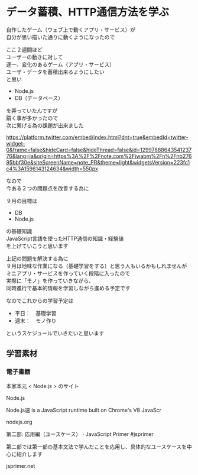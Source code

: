 # データ蓄積、HTTP通信方法を学ぶ

自作したゲーム（ウェブ上で動くアプリ・サービス）が  
自分が思い描いた通りに動くようになったので

ここ２週間ほど  
ユーザーの動きに対して  
逐一、変化のあるゲーム（アプリ・サービス）  
ユーザ・データを蓄積出来るようにしたい  
と思い

- Node.js
- DB（データベース）

を弄っていたんですが  
躓く事が多かったので  
次に繋げる為の課題が出来ました

https://platform.twitter.com/embed/index.html?dnt=true&embedId=twitter-widget-0&frame=false&hideCard=false&hideThread=false&id=1299788864354123776&lang=ja&origin=https%3A%2F%2Fnote.com%2Fiwabm%2Fn%2Fnb27695bbf30e&siteScreenName=note_PR&theme=light&widgetsVersion=223fc1c4%3A1596143124634&width=550px

なので  
今ある２つの問題点を改善する為に

９月の目標は

- DB
- Node.js

の基礎知識  
JavaScript言語を使ったHTTP通信の知識・経験値  
を上げていこうと思います

上記の問題を解決する為に  
９月は地味な作業になる（基礎学習をする）と思う人もいるかもしれませんが  
ミニアプリ・サービスを作っていく段階に入ったので  
実際に「モノ」を作っていきながら、  
同時進行で基本的情報を学習しながら進める予定です

なのでこれからの学習予定は

- 平日：　基礎学習
- 週末：　モノ作り

というスケジュールでいきたいと思います

## 学習素材

### 電子書籍

本家本元 < Node.js > のサイト

Node.js

Node.js速 is a JavaScript runtime built on Chrome's V8 JavaScr

nodejs.org

第二部: 応用編（ユースケース） · JavaScript Primer #jsprimer

第二部では第一部の基本文法で学んだことを応用し、具体的なユースケースを中心に紹介します

jsprimer.net
